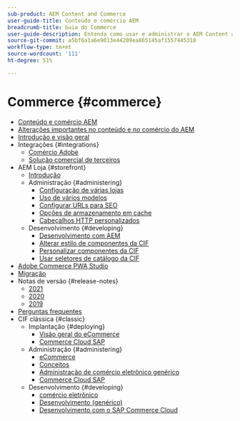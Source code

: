 ```yaml
---
sub-product: AEM Content and Commerce
user-guide-title: Conteúdo e comércio AEM
breadcrumb-title: Guia do Commerce
user-guide-description: Entenda como usar e administrar o AEM Content and Commerce.
source-git-commit: a5bf6a1a6e9013e44209ea865145af1557445318
workflow-type: tm+mt
source-wordcount: '111'
ht-degree: 51%

---
```



# Commerce {#commerce}

+ [Conteúdo e comércio AEM](/help/commerce/home.md)
+ [Alterações importantes no conteúdo e no comércio do AEM](cif/changes.md)
+ [Introdução e visão geral](cif/introduction.md)
+ Integrações {#integrations}
   + [Comércio Adobe](cif/integrating/magento.md)
   + [Solução comercial de terceiros](cif/integrating/third-party.md)
+ AEM Loja {#storefront}
   + [Introdução](cif/getting-started.md)
   + Administração {#administering}
      + [Configuração de várias lojas](cif/configuring/multi-store-setup.md)
      + [Uso de vários modelos](cif/configuring/multi-template-usage.md)
      + [Configurar URLs para SEO](cif/configuring/advanced-url-configuration.md)
      + [Opções de armazenamento em cache](cif/configuring/caching.md)
      + [Cabeçalhos HTTP personalizados](/help/commerce/cif/configuring/custom-http-headers.md)
   + Desenvolvimento {#developing}
      + [Desenvolvimento com AEM](cif/develop.md)
      + [Alterar estilo de componentes da CIF](cif/customizing/style-cif-component.md)
      + [Personalizar componentes da CIF](cif/customizing/customize-cif-components.md)
      + [Usar seletores de catálogo da CIF](cif/customizing/use-cif-pickers.md)
+ [Adobe Commerce PWA Studio](cif/pwa-studio/getting-started.md)
+ [Migração](cif/migration.md)
+ Notas de versão {#release-notes}
   + [2021](cif/release-notes/release-notes-2021.md)
   + [2020](cif/release-notes/release-notes-2020.md)
   + [2019](cif/release-notes/release-notes-2019.md)
+ [Perguntas frequentes](cif/faq.md)
+ CIF clássica {#classic}
   + Implantação {#deploying}
      + [Visão geral do eCommerce](/help/commerce/cif-classic/deploying/ecommerce.md)
      + [Commerce Cloud SAP](/help/commerce/cif-classic/deploying/sap-commerce-cloud.md)
   + Administração {#administering}
      + [eCommerce](/help/commerce/cif-classic/administering/ecommerce.md)
      + [Conceitos ](/help/commerce/cif-classic/administering/concepts.md)
      + [Administração de comércio eletrônico genérico](/help/commerce/cif-classic/administering/generic.md)
      + [Commerce Cloud SAP](/help/commerce/cif-classic/administering/sap-commerce-cloud.md)
   + Desenvolvimento {#developing}
      + [comércio eletrônico](/help/commerce/cif-classic/developing/ecommerce.md)
      + [Desenvolvimento (genérico)](/help/commerce/cif-classic/developing/generic.md)
      + [Desenvolvimento com o SAP Commerce Cloud](/help/commerce/cif-classic/developing/sap-commerce-cloud.md)
